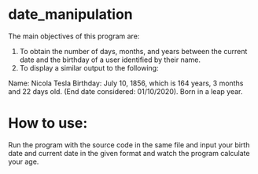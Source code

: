 # date_manipulation

The main objectives of this program are:
1)	To obtain the number of days, months, and years between the current date and the birthday of a user identified by their name.
2)	To display a similar output to the following:

Name: Nicola Tesla
Birthday: July 10, 1856, which is 164 years, 3 months and 22 days old. (End date considered: 01/10/2020). Born in a leap year.

# How to use:
Run the program with the source code in the same file and input your birth date and current date in the given format and watch the program calculate your age.
